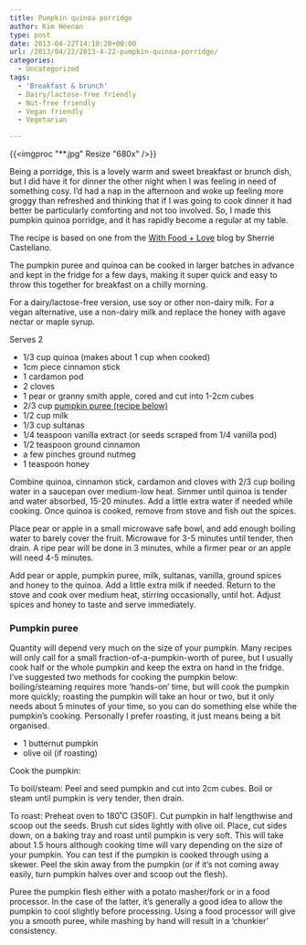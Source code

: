 ```yaml
---
title: Pumpkin quinoa porridge
author: Kim Heenan
type: post
date: 2013-04-22T14:10:20+00:00
url: /2013/04/22/2013-4-22-pumpkin-quinoa-porridge/
categories:
  - Uncategorized
tags:
  - 'Breakfast & brunch'
  - Dairy/lactose-free friendly
  - Nut-free friendly
  - Vegan friendly
  - Vegetarian

---
```


{{<imgproc "**.jpg" Resize "680x" />}}

Being a porridge, this is a lovely warm and sweet breakfast or brunch dish, but I did have it for dinner the other night when I was feeling in need of something cosy. I’d had a nap in the afternoon and woke up feeling more groggy than refreshed and thinking that if I was going to cook dinner it had better be particularly comforting and not too involved. So, I made this pumpkin quinoa porridge, and it has rapidly become a regular at my table.

<!--more-->

The recipe is based on one from the [With Food + Love][with-food-love] blog by Sherrie Castellano. 

The pumpkin puree and quinoa can be cooked in larger batches in advance and kept in the fridge for a few days, making it super quick and easy to throw this together for breakfast on a chilly morning.

For a dairy/lactose-free version, use soy or other non-dairy milk. For a vegan alternative, use a non-dairy milk and replace the honey with agave nectar or maple syrup.

Serves 2

  * 1/3 cup quinoa (makes about 1 cup when cooked)
  * 1cm piece cinnamon stick
  * 1 cardamon pod
  * 2 cloves
  * 1 pear or granny smith apple, cored and cut into 1-2cm cubes
  * 2/3 cup [pumpkin puree (recipe below)](#pumpkinpuree)
  * 1/2 cup milk
  * 1/3 cup sultanas
  * 1/4 teaspoon vanilla extract (or seeds scraped from 1/4 vanilla pod)
  * 1/2 teaspoon ground cinnamon
  * a few pinches ground nutmeg
  * 1 teaspoon honey

Combine quinoa, cinnamon stick, cardamon and cloves with 2/3 cup boiling water in a saucepan over medium-low heat. Simmer until quinoa is tender and water absorbed, 15-20 minutes. Add a little extra water if needed while cooking. Once quinoa is cooked, remove from stove and fish out the spices.

Place pear or apple in a small microwave safe bowl, and add enough boiling water to barely cover the fruit. Microwave for 3-5 minutes until tender, then drain. A ripe pear will be done in 3 minutes, while a firmer pear or an apple will need 4-5 minutes.

Add pear or apple, pumpkin puree, milk, sultanas, vanilla, ground spices and honey to the quinoa. Add a little extra milk if needed. Return to the stove and cook over medium heat, stirring occasionally, until hot. Adjust spices and honey to taste and serve immediately.

### <a name="pumpkinpuree"></a> Pumpkin puree

Quantity will depend very much on the size of your pumpkin. Many recipes will only call for a small fraction-of-a-pumpkin-worth of puree, but I usually cook half or the whole pumpkin and keep the extra on hand in the fridge. I’ve suggested two methods for cooking the pumpkin below: boiling/steaming requires more ‘hands-on’ time, but will cook the pumpkin more quickly; roasting the pumpkin will take an hour or two, but it only needs about 5 minutes of your time, so you can do something else while the pumpkin’s cooking. Personally I prefer roasting, it just means being a bit organised.

  * 1 butternut pumpkin
  * olive oil (if roasting)

Cook the pumpkin:

To boil/steam: Peel and seed pumpkin and cut into 2cm cubes. Boil or steam until pumpkin is very tender, then drain.

To roast: Preheat oven to 180˚C (350F). Cut pumpkin in half lengthwise and scoop out the seeds. Brush cut sides lightly with olive oil. Place, cut sides down, on a baking tray and roast until pumpkin is very soft. This will take about 1.5 hours although cooking time will vary depending on the size of your pumpkin. You can test if the pumpkin is cooked through using a skewer. Peel the skin away from the pumpkin (or if it’s not coming away easily, turn pumpkin halves over and scoop out the flesh).

Puree the pumpkin flesh either with a potato masher/fork or in a food processor. In the case of the latter, it’s generally a good idea to allow the pumpkin to cool slightly before processing. Using a food processor will give you a smooth puree, while mashing by hand will result in a ‘chunkier’ consistency.

 [with-food-love]: http://withfoodandlove.com/breakfast-brunch/first-of-fall/